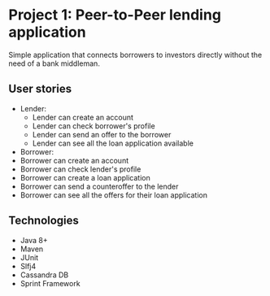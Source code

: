 # Project 1: Peer-to-Peer lending application 
Simple application that connects borrowers to investors directly without the need of a bank middleman.
## User stories
* Lender:
  * Lender can create an account 
  * Lender can check borrower's profile
  * Lender can send an offer to the borrower
  * Lender can see all the loan application available 
 * Borrower: 
  * Borrower can create an account 
  * Borrower can check lender's profile
  * Borrower can create a loan application
  * Borrower can send a counteroffer to the lender
  * Borrower can see all the offers for their loan application

## Technologies
* Java 8+
* Maven
* JUnit 
* Slfj4
* Cassandra DB 
* Sprint Framework
